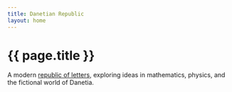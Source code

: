 ```yaml
---
title: Danetian Republic
layout: home
---
```

# {{ page.title }}

A modern
[republic of letters](https://en.wikipedia.org/wiki/Republic_of_Letters),
exploring ideas in mathematics, physics, and the fictional
world of Danetia.
